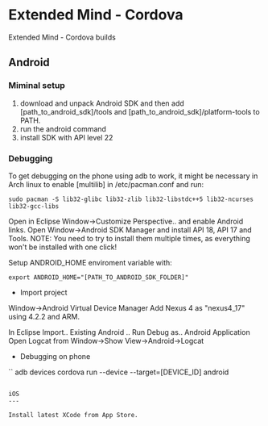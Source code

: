 Extended Mind - Cordova
========================

Extended Mind - Cordova builds

Android
-------

### Miminal setup

1. download and unpack Android SDK and then add [path_to_android_sdk]/tools and [path_to_android_sdk]/platform-tools to PATH.
2. run the android command
3. install SDK with API level 22

### Debugging

To get debugging on the phone using adb to work, it might be necessary in Arch linux to enable [multilib] in /etc/pacman.conf and run:

```
sudo pacman -S lib32-glibc lib32-zlib lib32-libstdc++5 lib32-ncurses lib32-gcc-libs
```

Open in Eclipse Window->Customize Perspective.. and enable Android links.
Open Window->Android SDK Manager and install API 18, API 17 and Tools.
NOTE: You need to try to install them multiple times, as everything won't be installed with one click!

Setup ANDROID_HOME enviroment variable with:
```
export ANDROID_HOME="[PATH_TO_ANDROID_SDK_FOLDER]"
```

* Import project

Window->Android Virtual Device Manager
Add Nexus 4 as "nexus4_17" using 4.2.2 and ARM.

In Eclipse Import.. Existing Android ..
Run Debug as.. Android Application
Open Logcat from Window->Show View->Android->Logcat

* Debugging on phone

``
adb devices
cordova run --device --target=[DEVICE_ID] android
```

iOS
---

Install latest XCode from App Store.
